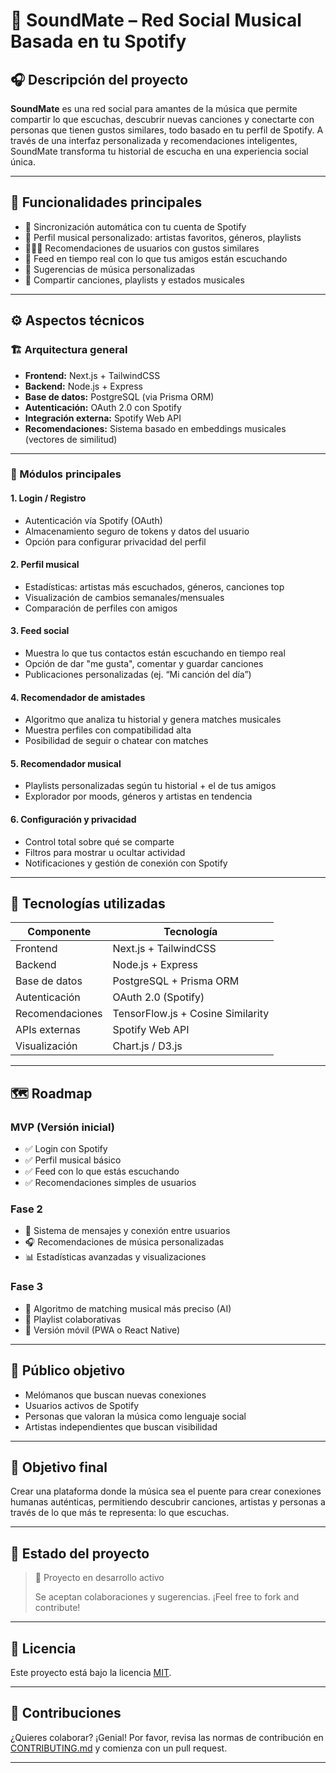 # 🎵 SoundMate – Red Social Musical Basada en tu Spotify

## 🎧 Descripción del proyecto  
**SoundMate** es una red social para amantes de la música que permite compartir lo que escuchas, descubrir nuevas canciones y conectarte con personas que tienen gustos similares, todo basado en tu perfil de Spotify. A través de una interfaz personalizada y recomendaciones inteligentes, SoundMate transforma tu historial de escucha en una experiencia social única.

---

## 📲 Funcionalidades principales

- 🔗 Sincronización automática con tu cuenta de Spotify  
- 🧬 Perfil musical personalizado: artistas favoritos, géneros, playlists  
- 🧑‍🤝‍🧑 Recomendaciones de usuarios con gustos similares  
- 📡 Feed en tiempo real con lo que tus amigos están escuchando  
- 🎯 Sugerencias de música personalizadas  
- 🔁 Compartir canciones, playlists y estados musicales  

---

## ⚙️ Aspectos técnicos

### 🏗️ Arquitectura general

- **Frontend:** Next.js + TailwindCSS  
- **Backend:** Node.js + Express  
- **Base de datos:** PostgreSQL (via Prisma ORM)  
- **Autenticación:** OAuth 2.0 con Spotify  
- **Integración externa:** Spotify Web API  
- **Recomendaciones:** Sistema basado en embeddings musicales (vectores de similitud)

---

### 🧩 Módulos principales

#### 1. Login / Registro
- Autenticación vía Spotify (OAuth)
- Almacenamiento seguro de tokens y datos del usuario
- Opción para configurar privacidad del perfil

#### 2. Perfil musical
- Estadísticas: artistas más escuchados, géneros, canciones top
- Visualización de cambios semanales/mensuales
- Comparación de perfiles con amigos

#### 3. Feed social
- Muestra lo que tus contactos están escuchando en tiempo real
- Opción de dar "me gusta", comentar y guardar canciones
- Publicaciones personalizadas (ej. “Mi canción del día”)

#### 4. Recomendador de amistades
- Algoritmo que analiza tu historial y genera matches musicales
- Muestra perfiles con compatibilidad alta
- Posibilidad de seguir o chatear con matches

#### 5. Recomendador musical
- Playlists personalizadas según tu historial + el de tus amigos
- Explorador por moods, géneros y artistas en tendencia

#### 6. Configuración y privacidad
- Control total sobre qué se comparte
- Filtros para mostrar u ocultar actividad
- Notificaciones y gestión de conexión con Spotify

---

## 🧪 Tecnologías utilizadas

| Componente        | Tecnología                     |
|-------------------|-------------------------------|
| Frontend          | Next.js + TailwindCSS         |
| Backend           | Node.js + Express             |
| Base de datos     | PostgreSQL + Prisma ORM       |
| Autenticación     | OAuth 2.0 (Spotify)           |
| Recomendaciones   | TensorFlow.js + Cosine Similarity |
| APIs externas     | Spotify Web API               |
| Visualización     | Chart.js / D3.js              |

---

## 🗺️ Roadmap

### MVP (Versión inicial)
- ✅ Login con Spotify  
- ✅ Perfil musical básico  
- ✅ Feed con lo que estás escuchando  
- ✅ Recomendaciones simples de usuarios  

### Fase 2
- 💬 Sistema de mensajes y conexión entre usuarios  
- 🎧 Recomendaciones de música personalizadas  
- 📊 Estadísticas avanzadas y visualizaciones  

### Fase 3
- 🧠 Algoritmo de matching musical más preciso (AI)  
- 🤝 Playlist colaborativas  
- 📱 Versión móvil (PWA o React Native)

---

## 👥 Público objetivo

- Melómanos que buscan nuevas conexiones  
- Usuarios activos de Spotify  
- Personas que valoran la música como lenguaje social  
- Artistas independientes que buscan visibilidad  

---

## 🚀 Objetivo final

Crear una plataforma donde la música sea el puente para crear conexiones humanas auténticas, permitiendo descubrir canciones, artistas y personas a través de lo que más te representa: lo que escuchas.

---

## 📌 Estado del proyecto

> 🚧 Proyecto en desarrollo activo  
>  
> Se aceptan colaboraciones y sugerencias. ¡Feel free to fork and contribute!

---

## 📝 Licencia

Este proyecto está bajo la licencia [MIT](LICENSE).

---

## 🤝 Contribuciones

¿Quieres colaborar? ¡Genial! Por favor, revisa las normas de contribución en [CONTRIBUTING.md](CONTRIBUTING.md) y comienza con un pull request.

---
